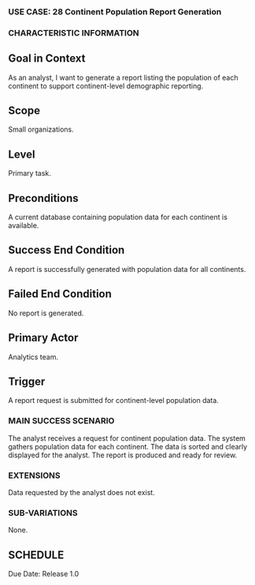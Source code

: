 ### USE CASE: 28 Continent Population Report Generation

### CHARACTERISTIC INFORMATION
## Goal in Context
As an analyst, I want to generate a report listing the population of each continent to support continent-level demographic reporting.

## Scope
Small organizations.

## Level
Primary task.

## Preconditions
A current database containing population data for each continent is available.

## Success End Condition
A report is successfully generated with population data for all continents.

## Failed End Condition
No report is generated.

## Primary Actor
Analytics team.

## Trigger
A report request is submitted for continent-level population data.

### MAIN SUCCESS SCENARIO
The analyst receives a request for continent population data.
The system gathers population data for each continent.
The data is sorted and clearly displayed for the analyst.
The report is produced and ready for review.

### EXTENSIONS
Data requested by the analyst does not exist.

### SUB-VARIATIONS
None.

## SCHEDULE
Due Date: Release 1.0

